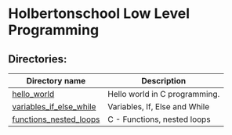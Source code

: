 # Holbertonschool Low Level Programming

## Directories:

| Directory name                                        | Description                   |
| ----------------------------------------------------- | ----------------------------- |
| [hello_world](./hello_world)                          | Hello world in C programming. |
| [variables_if_else_while](./variables_if_else_while/) | Variables, If, Else and While |
| [functions_nested_loops](./functions_nested_loops/)   | C - Functions, nested loops   |
